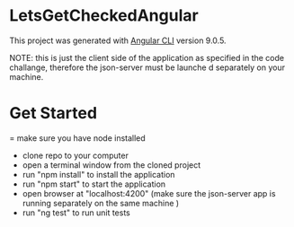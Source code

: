 # LetsGetCheckedAngular

This project was generated with [Angular CLI](https://github.com/angular/angular-cli) version 9.0.5.

NOTE: this is just the client side of the application as specified in the code challange, therefore the json-server must be launche d separately on your machine.

# Get Started
= make sure you have node installed
- clone repo to your computer
- open a terminal window from the cloned project
- run "npm install" to install the application
- run "npm start" to start the application
- open browser at "localhost:4200" (make sure the json-server app is running separately on the same machine )
- run "ng test" to run unit tests